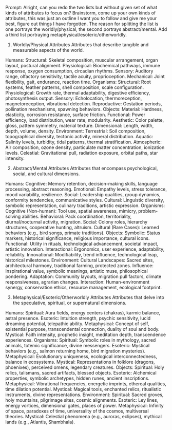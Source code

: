 Prompt: Alright, can you redo the two lists but without given set of what kinds of attributes to focus on? Brainstorm, come up your own kinds of attributes, this was just an outline I want you to follow and give me your best, figure out things I have forgotten. The reason for splitting the list is one portrays the worldly/physical, the second portrays abstract/mental. Add a third list portraying metaphysical/esoteric/otherworldly.

1. Worldly/Physical Attributes
Attributes that describe tangible and measurable aspects of the world.

Humans:
Structural: Skeletal composition, muscular arrangement, organ layout, postural alignment.
Physiological: Biochemical pathways, immune response, oxygen consumption, circadian rhythms.
Sensory: Auditory range, olfactory sensitivity, tactile acuity, proprioception.
Mechanical: Joint flexibility, gait, endurance, reaction time.
Organisms:
Structural: Root systems, feather patterns, shell composition, scale configuration.
Physiological: Growth rate, thermal adaptability, digestive efficiency, photosynthesis output.
Sensory: Echolocation, thermoreception, magnetoreception, vibrational detection.
Reproductive: Gestation periods, pollination mechanisms, spawning behaviors.
Objects:
Material: Hardness, elasticity, corrosion resistance, surface friction.
Functional: Power efficiency, load distribution, wear rate, modularity.
Aesthetic: Color palette, gloss, pattern symmetry, material texture.
Dimensional: Length, width, depth, volume, density.
Environment:
Terrestrial: Soil composition, topographical diversity, tectonic activity, mineral distribution.
Aquatic: Salinity levels, turbidity, tidal patterns, thermal stratification.
Atmospheric: Air composition, ozone density, particulate matter concentration, ionization levels.
Celestial: Gravitational pull, radiation exposure, orbital paths, star intensity.

2. Abstract/Mental Attributes
Attributes that encompass psychological, social, and cultural dimensions.

Humans:
Cognitive: Memory retention, decision-making skills, language processing, abstract reasoning.
Emotional: Empathy levels, stress tolerance, mood variability, resilience.
Social: Leadership qualities, group dynamics, conformity tendencies, communicative styles.
Cultural: Linguistic diversity, symbolic representation, culinary traditions, artistic expression.
Organisms:
Cognitive (Non-human): Tool use, spatial awareness, mimicry, problem-solving abilities.
Behavioral: Pack coordination, territoriality, diurnal/nocturnal activity, migration.
Social: Colony roles, hierarchy structures, cooperative hunting, altruism.
Cultural (Rare Cases): Learned behaviors (e.g., bird songs, primate traditions).
Objects:
Symbolic: Status markers, historical significance, religious importance, cultural icons.
Functional: Utility in rituals, technological advancement, societal impact, artistic innovation.
Interactional: Ergonomics, user experience, adaptability, reliability.
Innovational: Modifiability, trend influence, technological leap, historical milestones.
Environment:
Cultural Landscapes: Sacred sites, architectural harmony, traditional farming, protected zones.
Influence: Inspirational value, symbolic meanings, artistic muse, philosophical pondering.
Adaptation: Community layouts, migration pull factors, climate responsiveness, agrarian changes.
Interaction: Human-environment synergy, conservation ethics, resource management, ecological footprint.

3. Metaphysical/Esoteric/Otherworldly Attributes
Attributes that delve into the speculative, spiritual, or supernatural dimensions.

Humans:
Spiritual: Aura fields, energy centers (chakras), karmic balance, astral presence.
Esoteric: Intuition strength, psychic sensitivity, lucid dreaming potential, telepathic ability.
Metaphysical: Concept of self, existential purpose, transcendental connection, duality of soul and body.
Mystical: Faith intensity, prophetic insight, meditation depth, transcendence experiences.
Organisms:
Spiritual: Symbolic roles in mythology, sacred animals, totemic significance, divine messengers.
Esoteric: Mystical behaviors (e.g., salmon returning home, bird migration mysteries).
Metaphysical: Evolutionary uniqueness, ecological interconnectedness, balance in ecosystems.
Mystical: Representations in folklore (dragons, phoenixes), perceived omens, legendary creatures.
Objects:
Spiritual: Holy relics, talismans, sacred artifacts, blessed objects.
Esoteric: Alchemical properties, symbolic archetypes, hidden runes, ancient inscriptions.
Metaphysical: Vibrational frequencies, energetic imprints, ethereal qualities, time dilation potential.
Mystical: Magical tools, enchanted relics, ritualistic instruments, divine representations.
Environment:
Spiritual: Sacred groves, holy mountains, pilgrimage sites, cosmic alignments.
Esoteric: Ley lines, energy vortices, dimensional gates, places of power.
Metaphysical: Infinity of space, paradoxes of time, universality of the cosmos, multiversal theories.
Mystical: Celestial phenomena (e.g., auroras, eclipses), mythical lands (e.g., Atlantis, Shambhala).
